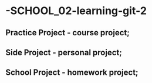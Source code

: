 # -SCHOOL_02-learning-git-2


## Practice Project - course project;
## Side Project - personal project;
## School Project - homework project;
